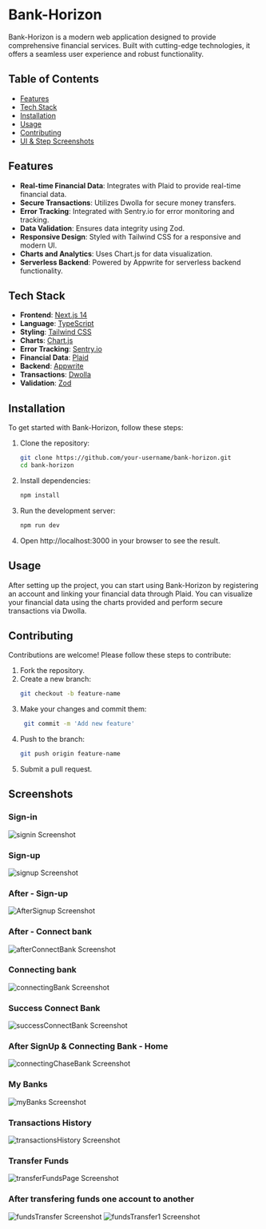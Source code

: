 # Bank-Horizon

Bank-Horizon is a modern web application designed to provide comprehensive financial services. Built with cutting-edge technologies, it offers a seamless user experience and robust functionality.

## Table of Contents

- [Features](#features)
- [Tech Stack](#tech-stack)
- [Installation](#installation)
- [Usage](#usage)
- [Contributing](#contributing)
- [UI & Step Screenshots](#screenshots)

## Features

- **Real-time Financial Data**: Integrates with Plaid to provide real-time financial data.
- **Secure Transactions**: Utilizes Dwolla for secure money transfers.
- **Error Tracking**: Integrated with Sentry.io for error monitoring and tracking.
- **Data Validation**: Ensures data integrity using Zod.
- **Responsive Design**: Styled with Tailwind CSS for a responsive and modern UI.
- **Charts and Analytics**: Uses Chart.js for data visualization.
- **Serverless Backend**: Powered by Appwrite for serverless backend functionality.

## Tech Stack

- **Frontend**: [Next.js 14](https://nextjs.org/)
- **Language**: [TypeScript](https://www.typescriptlang.org/)
- **Styling**: [Tailwind CSS](https://tailwindcss.com/)
- **Charts**: [Chart.js](https://www.chartjs.org/)
- **Error Tracking**: [Sentry.io](https://sentry.io/)
- **Financial Data**: [Plaid](https://plaid.com/)
- **Backend**: [Appwrite](https://appwrite.io/)
- **Transactions**: [Dwolla](https://www.dwolla.com/)
- **Validation**: [Zod](https://github.com/colinhacks/zod)

## Installation

To get started with Bank-Horizon, follow these steps:

1. Clone the repository:
   ```bash
   git clone https://github.com/your-username/bank-horizon.git
   cd bank-horizon

2. Install dependencies:
   ```bash
   npm install
3. Run the development server:
   ```bash
   npm run dev
4. Open http://localhost:3000 in your browser to see the result.


## Usage
After setting up the project, you can start using Bank-Horizon by registering an account and linking your financial data through Plaid. You can visualize your financial data using the charts provided and perform secure transactions via Dwolla.

## Contributing
Contributions are welcome! Please follow these steps to contribute:

1. Fork the repository.
2. Create a new branch:
   ```bash
   git checkout -b feature-name
3. Make your changes and commit them:
   ```bash
    git commit -m 'Add new feature'
4. Push to the branch:
   ```bash
   git push origin feature-name
5. Submit a pull request.


## Screenshots

### Sign-in
![signin Screenshot](/Bank-Horizon_ss/a_1signIn.png)

### Sign-up
![signup Screenshot](/Bank-Horizon_ss/b_2signUp.png)

### After - Sign-up
![AfterSignup Screenshot](/Bank-Horizon_ss/c_3afterSignUp.png)

### After - Connect bank
![afterConnectBank Screenshot](/Bank-Horizon_ss/d_4afterConnectBank.png)

### Connecting bank
![connectingBank Screenshot](/Bank-Horizon_ss/e_5connectingChaseBank.png)

### Success Connect Bank
![successConnectBank Screenshot](/Bank-Horizon_ss/f_6successfullyChaseConnect.png)

### After SignUp & Connecting Bank - Home
![connectingChaseBank Screenshot](/Bank-Horizon_ss/g_7Home.png)

### My Banks
![myBanks Screenshot](/Bank-Horizon_ss/h_8myBanks.png)

### Transactions History
![transactionsHistory Screenshot](/Bank-Horizon_ss/i_9transactionHistory.png)

### Transfer Funds
![transferFundsPage Screenshot](/Bank-Horizon_ss/j_10_transferFunds.png)

### After transfering funds one account to another
![fundsTransfer Screenshot](/Bank-Horizon_ss/k_11transferCheckingToSavings.png)
![fundsTransfer1 Screenshot](/Bank-Horizon_ss/L_afterTransferSaving.png)




